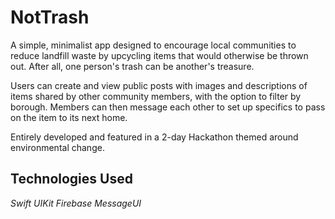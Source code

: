 # NotTrash

A simple, minimalist app designed to encourage local communities to reduce landfill waste by upcycling items that would otherwise be thrown out. 
After all, one person's trash can be another's treasure.

Users can create and view public posts with images and descriptions of items shared by other community members, with the option to filter by borough.
Members can then message each other to set up specifics to pass on the item to its next home.

Entirely developed and featured in a 2-day Hackathon themed around environmental change.

## Technologies Used
*Swift*
*UIKit*
*Firebase*
*MessageUI*


